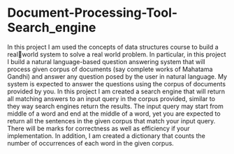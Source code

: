 # Document-Processing-Tool-Search_engine
In this project I am used the concepts of data structures course to build a realworld system to solve a real world problem. In particular, in this project I build a natural
language-based question answering system that will process given corpus of documents (say complete works
of Mahatama Gandhi) and answer any question posed by the user in natural language. My system is
expected to answer the questions using the corpus of documents provided by you.
In this project I am created a search engine that will return all matching answers to an input query in
the corpus provided, similar to they way search engines return the results. The input query may start from middle of a word and end at the
middle of a word, yet you are expected to return all the sentences in the given corpus that match your input
query. There will be marks for correctness as well as efficiency if your implementation. In addition, I am created a dictionary that counts the number of occurrences of each word in the given corpus.
